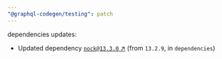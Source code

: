 ```yaml
---
"@graphql-codegen/testing": patch
---
```

dependencies updates:
  - Updated dependency [`nock@13.3.0` ↗︎](https://www.npmjs.com/package/nock/v/13.3.0) (from `13.2.9`, in `dependencies`)
